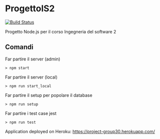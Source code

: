 # ProgettoIS2

[![Build Status](https://travis-ci.org/IS2-Project30/ProgettoIS2.svg?branch=main)](https://travis-ci.org/IS2-Project30/ProgettoIS2)

Progetto Node.js per il corso Ingegneria del software 2

## Comandi

Far partire il server (admin)
```shell
> npm start
```

Far partire il server (local)
```shell
> npm run start_local
```

Far partire il setup per popolare il database
```shell
> npm run setup
```
Far partire i test case jest
```shell
> npm run test
```

Application deployed on Heroku:
https://project-group30.herokuapp.com/

